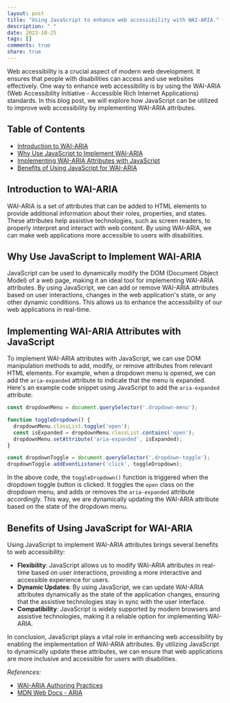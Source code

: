 ```yaml
---
layout: post
title: "Using JavaScript to enhance web accessibility with WAI-ARIA."
description: " "
date: 2023-10-25
tags: []
comments: true
share: true
---
```


Web accessibility is a crucial aspect of modern web development. It ensures that people with disabilities can access and use websites effectively. One way to enhance web accessibility is by using the WAI-ARIA (Web Accessibility Initiative - Accessible Rich Internet Applications) standards. In this blog post, we will explore how JavaScript can be utilized to improve web accessibility by implementing WAI-ARIA attributes.

## Table of Contents
- [Introduction to WAI-ARIA](#introduction-to-wai-aria)
- [Why Use JavaScript to Implement WAI-ARIA](#why-use-javascript-to-implement-wai-aria)
- [Implementing WAI-ARIA Attributes with JavaScript](#implementing-wai-aria-attributes-with-javascript)
- [Benefits of Using JavaScript for WAI-ARIA](#benefits-of-using-javascript-for-wai-aria)

## Introduction to WAI-ARIA
WAI-ARIA is a set of attributes that can be added to HTML elements to provide additional information about their roles, properties, and states. These attributes help assistive technologies, such as screen readers, to properly interpret and interact with web content. By using WAI-ARIA, we can make web applications more accessible to users with disabilities.

## Why Use JavaScript to Implement WAI-ARIA
JavaScript can be used to dynamically modify the DOM (Document Object Model) of a web page, making it an ideal tool for implementing WAI-ARIA attributes. By using JavaScript, we can add or remove WAI-ARIA attributes based on user interactions, changes in the web application's state, or any other dynamic conditions. This allows us to enhance the accessibility of our web applications in real-time.

## Implementing WAI-ARIA Attributes with JavaScript
To implement WAI-ARIA attributes with JavaScript, we can use DOM manipulation methods to add, modify, or remove attributes from relevant HTML elements. For example, when a dropdown menu is opened, we can add the `aria-expanded` attribute to indicate that the menu is expanded. Here's an example code snippet using JavaScript to add the `aria-expanded` attribute:

```javascript
const dropdownMenu = document.querySelector('.dropdown-menu');

function toggleDropdown() {
  dropdownMenu.classList.toggle('open');
  const isExpanded = dropdownMenu.classList.contains('open');
  dropdownMenu.setAttribute('aria-expanded', isExpanded);
}

const dropdownToggle = document.querySelector('.dropdown-toggle');
dropdownToggle.addEventListener('click', toggleDropdown);
```

In the above code, the `toggleDropdown()` function is triggered when the dropdown toggle button is clicked. It toggles the `open` class on the dropdown menu, and adds or removes the `aria-expanded` attribute accordingly. This way, we are dynamically updating the WAI-ARIA attribute based on the state of the dropdown menu.

## Benefits of Using JavaScript for WAI-ARIA
Using JavaScript to implement WAI-ARIA attributes brings several benefits to web accessibility:

- **Flexibility**: JavaScript allows us to modify WAI-ARIA attributes in real-time based on user interactions, providing a more interactive and accessible experience for users.
- **Dynamic Updates**: By using JavaScript, we can update WAI-ARIA attributes dynamically as the state of the application changes, ensuring that the assistive technologies stay in sync with the user interface.
- **Compatibility**: JavaScript is widely supported by modern browsers and assistive technologies, making it a reliable option for implementing WAI-ARIA.

In conclusion, JavaScript plays a vital role in enhancing web accessibility by enabling the implementation of WAI-ARIA attributes. By utilizing JavaScript to dynamically update these attributes, we can ensure that web applications are more inclusive and accessible for users with disabilities.

_References:_
- [WAI-ARIA Authoring Practices](https://www.w3.org/TR/wai-aria-practices-1.1/)
- [MDN Web Docs - ARIA](https://developer.mozilla.org/en-US/docs/Web/Accessibility/ARIA)